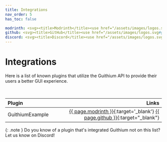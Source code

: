 ```yaml
---
title: Integrations
nav_order: 5
has_toc: false

modrinth: <svg><title>Modrinth</title><use href="/assets/images/logos.svg#modrinth"/></svg>
github: <svg><title>GitHub</title><use href="/assets/images/logos.svg#github"/></svg>
discord: <svg><title>Discord</title><use href="/assets/images/logos.svg#discord"/></svg>
---
```


# Integrations

Here is a list of known plugins that utilize the Guithium API to provide their users a better GUI experience.

<br>
<div class="integrations" markdown="1">

| Plugin          |                                                                                                                                                                   Links |
|:----------------|------------------------------------------------------------------------------------------------------------------------------------------------------------------------:|
| GuithiumExample | [{{ page.modrinth }}](https://modrinth.com/plugin/GuithiumExample){:target='_blank'} [{{ page.github }}](https://github.com/pl3x-net/GuithiumExample){:target="_blank"} |

</div>

{: .note }
Do you know of a plugin that's integrated Guithium not on this list? Let us know on Discord!
